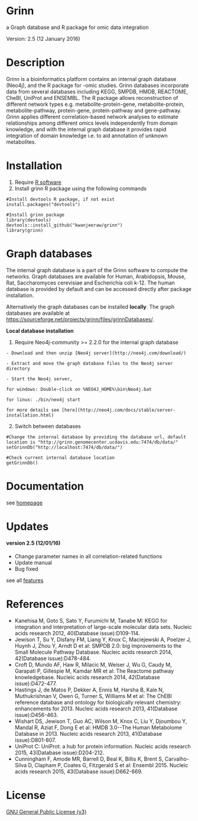 # Grinn
a Graph database and R package for omic data integration

Version: 2.5 (12 January 2016)

Description
=========
Grinn is a bioinformatics platform contains an internal graph database (Neo4j), and the R package for -omic studies.
Grinn databases incorporate data from several databases including KEGG, SMPDB, HMDB, REACTOME, CheBI, UniProt and ENSEMBL.
The R package allows reconstruction of different network types e.g. metabolite-protein-gene, metabolite-protein, metabolite-pathway, protein-gene, protein-pathway and gene-pathway.
Grinn applies different correlation-based network analyses to estimate relationships among different omics levels independently from domain knowledge, and with the internal graph database it provides rapid integration of domain knowledge i.e. to aid annotation of unknown metabolites.

Installation
=========
  1. Require [R software](https://www.r-project.org/)
  2. Install grinn R package using the following commands
```
#Install devtools R package, if not exist
install.packages("devtools")

#Install grinn package
library(devtools)
devtools::install_github("kwanjeeraw/grinn")
library(grinn)
```
Graph databases
=========
The internal graph database is a part of the Grinn software to compute the networks. Graph databases are available for Human, Arabidopsis, Mouse, Rat, Saccharomyces cerevisiae and Escherichia coli k-12. The human database is provided by default and can be accessed directly after package installation. 

Alternatively the graph databases can be installed <b>locally</b>. The graph databases are available at https://sourceforge.net/projects/grinn/files/grinnDatabases/. 

<b>Local database installation</b>
  1. Require Neo4j-community >= 2.2.0 for the internal graph database

    - Download and then unzip [Neo4j server](http://neo4j.com/download/)

    - Extract and move the graph database files to the Neo4j server directory

    - Start the Neo4j server, 
    
    for windows: Double-click on %NEO4J_HOME%\bin\Neo4j.bat 
    
    for linux: ./bin/neo4j start 
    
    for more details see [here](http://neo4j.com/docs/stable/server-installation.html)  
  2. Switch between databases
```
#Change the internal database by providing the database url, default location is "http://grinn.genomecenter.ucdavis.edu:7474/db/data/"
setGrinnDb("http://localhost:7474/db/data/")

#Check current internal database location
getGrinnDb()
```

Documentation
=========
see [homepage](http://kwanjeeraw.github.io/grinn/)

Updates
=========
#### version 2.5 (12/01/16)
* Change parameter names in all correlation-related functions
* Update manual
* Bug fixed

see all [features](NEWS.md)

References
=========
- Kanehisa M, Goto S, Sato Y, Furumichi M, Tanabe M: KEGG for integration and interpretation of large-scale molecular data sets. Nucleic acids research 2012, 40(Database issue):D109-114.
- Jewison T, Su Y, Disfany FM, Liang Y, Knox C, Maciejewski A, Poelzer J, Huynh J, Zhou Y, Arndt D et al: SMPDB 2.0: big improvements to the Small Molecule Pathway Database. Nucleic acids research 2014, 42(Database issue):D478-484.
- Croft D, Mundo AF, Haw R, Milacic M, Weiser J, Wu G, Caudy M, Garapati P, Gillespie M, Kamdar MR et al: The Reactome pathway knowledgebase. Nucleic acids research 2014, 42(Database issue):D472-477.
- Hastings J, de Matos P, Dekker A, Ennis M, Harsha B, Kale N, Muthukrishnan V, Owen G, Turner S, Williams M et al: The ChEBI reference database and ontology for biologically relevant chemistry: enhancements for 2013. Nucleic acids research 2013, 41(Database issue):D456-463.
- Wishart DS, Jewison T, Guo AC, Wilson M, Knox C, Liu Y, Djoumbou Y, Mandal R, Aziat F, Dong E et al: HMDB 3.0--The Human Metabolome Database in 2013. Nucleic acids research 2013, 41(Database issue):D801-807.
- UniProt C: UniProt: a hub for protein information. Nucleic acids research 2015, 43(Database issue):D204-212.
- Cunningham F, Amode MR, Barrell D, Beal K, Billis K, Brent S, Carvalho-Silva D, Clapham P, Coates G, Fitzgerald S et al: Ensembl 2015. Nucleic acids research 2015, 43(Database issue):D662-669.

License
=========
[GNU General Public License (v3)](https://github.com/kwanjeeraw/grinn/blob/master/LICENSE)
